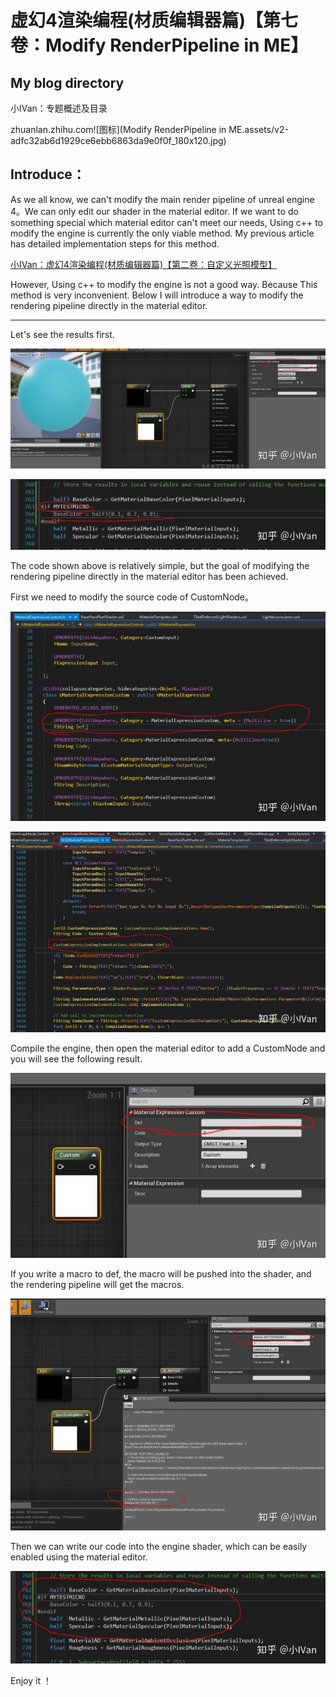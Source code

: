 ﻿# 虚幻4渲染编程(材质编辑器篇)【第七卷：Modify RenderPipeline in ME】



## **My blog directory**

小IVan：专题概述及目录

zhuanlan.zhihu.com![图标](Modify RenderPipeline in ME.assets/v2-adfc32ab6d1929ce6ebb6863da9e0f0f_180x120.jpg)

## **Introduce：**

As  we all know, we can't modify the main render pipeline of unreal engine  4。We can only edit our shader in the material editor. If we want to do  something special which material editor can't meet our needs, Using c++  to modify the engine is currently the only viable method. My previous  article has detailed implementation steps for this method.

[小IVan：虚幻4渲染编程(材质编辑器篇)【第二卷：自定义光照模型】](https://zhuanlan.zhihu.com/p/36840778)

However,  Using c++ to modify the engine is not a good way. Because This method  is very inconvenient. Below I will introduce a way to modify the  rendering pipeline directly in the material editor.

------

Let's see the results first.



![img](ModifyRenderPipelineinME.assets/v2-8ad070d8aeb7ff0693cf469a3f3f87ab_hd.jpg)



![img](ModifyRenderPipelineinME.assets/v2-921e1006ee368b2ecb98517abc3cc6b2_hd.jpg)

The  code shown above is relatively simple, but the goal of modifying the  rendering pipeline directly in the material editor has been achieved.

First we need to modify the source code of CustomNode。



![img](ModifyRenderPipelineinME.assets/v2-bc2cba798f82beec59095031b48044af_hd.jpg)



![img](ModifyRenderPipelineinME.assets/v2-53ba1cf41d8dac3c3f883fd4e35e52fc_hd.jpg)

Compile the engine, then open the material editor to add a CustomNode and you will see the following result.



![img](ModifyRenderPipelineinME.assets/v2-6be58a948a17cd882ae3cc55f17a3cde_hd.jpg)

If you write a macro to def, the macro will be pushed into the shader, and the rendering pipeline will get the macros.



![img](ModifyRenderPipelineinME.assets/v2-6805e6df9c555cd8cd80d2ca13dbf9a7_hd.jpg)

Then we can write our code into the  engine shader, which can be easily enabled using the material editor.



![img](ModifyRenderPipelineinME.assets/v2-4e6e10bfbd5213a21bb3fd728cbe9498_hd.jpg)

Enjoy it ！
